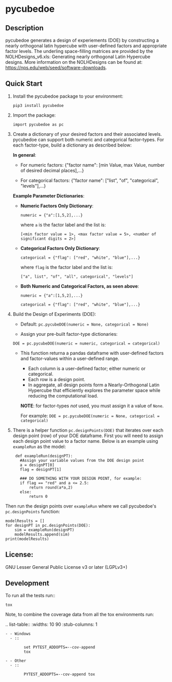 # pycubedoe

## Description

pycubedoe generates a design of experiements (DOE) by constructing a nearly orthogonal latin hypercube with user-defined factors and appropriate factor levels. The underling space-filling matrices are provided by the NOLHDesigns_v6.xls: Generating nearly orthogonal Latin Hypercube designs. More information on the NOLHDesigns can be found at: https://nps.edu/web/seed/software-downloads.


## Quick Start

1. Install the pycubedoe package to your environment: 

    `pip3 install pycubedoe`

2. Import the package:

    `import pycubedoe as pc`

3. Create a dictionary of your desired factors and their associated levels. pycubedoe can support both numeric and categorical factor-types. For each factor-type, build a dictionary as described below:

    **In general**:

    - For numeric factors:     {"factor name": [min Value, max Value, number of desired decimal places],...}
   
    - For categorical factors: {"factor name": ["list", "of", "categorical", "levels"],...}

   **Example Parameter Dictionaries**:

   - **Numeric Factors Only Dictionary**:

     `numeric = {"a":[1,5,2],...}`

     where `a` is the factor label and the list is: 
     
     `[<min factor value = 1>, <max factor value = 5>, <number of significant digits = 2>]`


   - **Categorical Factors Only Dictionary**:

     `categorical = {"flag": ["red", "white", "blue"],...}`

      where `flag` is the factor label and the list is: 
    
     `["a", list", "of", "all", categorical", "levels"]`

   - **Both Numeric and Categorical Factors, as seen above**:

     `numeric = {"a":[1,5,2],...}`

     `categorical = {"flag": ["red", "white", "blue"],...}`

4. Build the Design of Experiments (DOE):

   - Default: `pc.pycubeDOE(numeric = None, categorical = None)`
   
   - Assign your pre-built factor-type dictionaries:
   
    `DOE = pc.pycubeDOE(numeric = numeric, categorical = categorical)`

   - This function returna a pandas dataframe with user-defined factors and factor-values within a user-defined range.

     - Each column is a user-defined factor; either numeric or categorical.
     - Each row is a design point.
     - In aggregate, all design points form a Nearly-Orthogonal Latin Hypercube that efficiently explores the parameter space while reducing the computational load.

     **NOTE**: for factor-types *not* used, you must assign it a value of `None`. 
   
       For example: `DOE = pc.pycubeDOE(numeric = None, categorical = categorical)`   

5. There is a helper function `pc.designPoints(DOE)` that iterates over each design point (row) of your DOE dataframe. First you will need to assign each design point value to a factor name. Below is an example using `exampleRun` as the model:

	    def exampleRun(designPT):
	      #Assign your variable values from the DOE design point
	      a = designPT[0]
	      flag = designPT[1]
	      
	      ### DO SOMETHING WITH YOUR DESIGN POINT, for example:
	      if flag == "red" and a <= 2.5:
	          return round(a*a,2)
	      else:
	          return 0


Then run the design points over `exampleRun` where we call pycubedoe's `pc.designPoints` function:
   
    modelResults = []
    for designPT in pc.designPoints(DOE):
        sim = exampleRun(designPT)
        modelResults.append(sim)
    print(modelResults) 

## License:

GNU Lesser General Public License v3 or later (LGPLv3+) 

## Development

To run all the tests run::

    tox

Note, to combine the coverage data from all the tox environments run:

.. list-table::
    :widths: 10 90
    :stub-columns: 1

    - - Windows
      - ::

            set PYTEST_ADDOPTS=--cov-append
            tox

    - - Other
      - ::

            PYTEST_ADDOPTS=--cov-append tox
